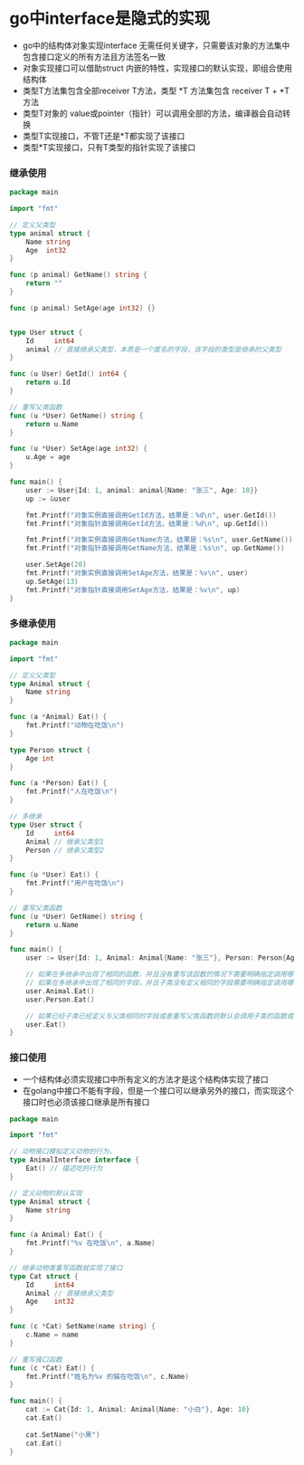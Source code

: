 # go中interface是隐式的实现
- go中的结构体对象实现interface 无需任何关键字，只需要该对象的方法集中包含接口定义的所有方法且方法签名一致
- 对象实现接口可以借助struct 内嵌的特性，实现接口的默认实现，即组合使用结构体
- 类型T方法集包含全部receiver T方法，类型 *T 方法集包含 receiver T + *T 方法
- 类型T对象的 value或pointer（指针）可以调用全部的方法，编译器会自动转换
- 类型T实现接口，不管T还是*T都实现了该接口
- 类型*T实现接口，只有T类型的指针实现了该接口

### 继承使用
~~~go
package main

import "fmt"

// 定义父类型
type animal struct {
	Name string
	Age  int32
}

func (p animal) GetName() string {
	return ""
}

func (p animal) SetAge(age int32) {}


type User struct {
	Id     int64
	animal // 直接继承父类型，本质是一个匿名的字段，该字段的类型是继承的父类型
}

func (u User) GetId() int64 {
	return u.Id
}

// 重写父类函数
func (u *User) GetName() string {
	return u.Name
}

func (u *User) SetAge(age int32) {
	u.Age = age
}

func main() {
	user := User{Id: 1, animal: animal{Name: "张三", Age: 10}}
	up := &user

	fmt.Printf("对象实例直接调用GetId方法，结果是：%d\n", user.GetId())
	fmt.Printf("对象指针直接调用GetId方法，结果是：%d\n", up.GetId())

	fmt.Printf("对象实例直接调用GetName方法，结果是：%s\n", user.GetName())
	fmt.Printf("对象指针直接调用GetName方法，结果是：%s\n", up.GetName())

	user.SetAge(20)
	fmt.Printf("对象实例直接调用SetAge方法，结果是：%v\n", user)
	up.SetAge(13)
	fmt.Printf("对象指针直接调用SetAge方法，结果是：%v\n", up)
}
~~~

### 多继承使用
~~~go
package main

import "fmt"

// 定义父类型
type Animal struct {
	Name string
}

func (a *Animal) Eat() {
	fmt.Printf("动物在吃饭\n")
}

type Person struct {
	Age int
}

func (a *Person) Eat() {
	fmt.Printf("人在吃饭\n")
}

// 多继承
type User struct {
	Id     int64
	Animal // 继承父类型1
	Person // 继承父类型2
}

func (u *User) Eat() {
	fmt.Printf("用户在吃饭\n")
}

// 重写父类函数
func (u *User) GetName() string {
	return u.Name
}

func main() {
	user := User{Id: 1, Animal: Animal{Name: "张三"}, Person: Person{Age: 18}}

	// 如果在多继承中出现了相同的函数，并且没有重写该函数的情况下需要明确指定调用哪个父类的函数
	// 如果在多继承中出现了相同的字段，并且子类没有定义相同的字段需要明确指定调用哪个父类的字段
	user.Animal.Eat()
	user.Person.Eat()

	// 如果已经子类已经定义与父类相同的字段或者重写父类函数则默认会调用子类的函数或者字段
	user.Eat()
}
~~~

### 接口使用
- 一个结构体必须实现接口中所有定义的方法才是这个结构体实现了接口
- 在golang中接口不能有字段，但是一个接口可以继承另外的接口，而实现这个接口时也必须该接口继承是所有接口
~~~go
package main

import "fmt"

// 动物接口模拟定义动物的行为，
type AnimalInterface interface {
	Eat() // 描述吃的行为
}

// 定义动物的默认实现
type Animal struct {
	Name string
}

func (a Animal) Eat() {
	fmt.Printf("%v 在吃饭\n", a.Name)
}

// 继承动物类重写函数就实现了接口
type Cat struct {
	Id     int64
	Animal // 直接继承父类型
	Age    int32
}

func (c *Cat) SetName(name string) {
	c.Name = name
}

// 重写接口函数
func (c *Cat) Eat() {
	fmt.Printf("姓名为%v 的猫在吃饭\n", c.Name)
}

func main() {
	cat := Cat{Id: 1, Animal: Animal{Name: "小白"}, Age: 10}
	cat.Eat()
	
	cat.SetName("小黑")
	cat.Eat()
}

~~~
